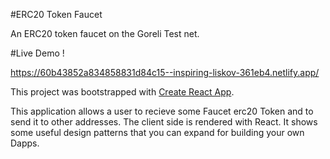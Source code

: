 
#ERC20 Token Faucet 

An ERC20 token faucet on the Goreli Test net.

#Live Demo !

https://60b43852a834858831d84c15--inspiring-liskov-361eb4.netlify.app/

This project was bootstrapped with [Create React App](https://github.com/facebook/create-react-app).

This application allows a user to recieve some Faucet erc20 Token and to send it to other addresses. The client side is rendered with React. It shows some useful design patterns that you can expand for building your own Dapps. 
